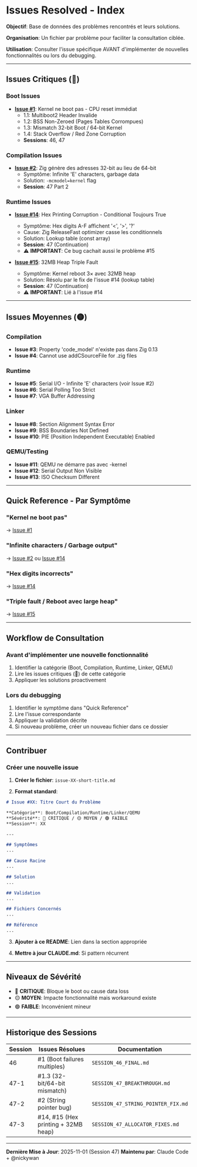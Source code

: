 # Issues Resolved - Index

**Objectif**: Base de données des problèmes rencontrés et leurs solutions.

**Organisation**: Un fichier par problème pour faciliter la consultation ciblée.

**Utilisation**: Consulter l'issue spécifique AVANT d'implémenter de nouvelles fonctionnalités ou lors du debugging.

---

## Issues Critiques (🔴)

### Boot Issues
- **[Issue #1](issue-01-boot-failures.md)**: Kernel ne boot pas - CPU reset immédiat
  - 1.1: Multiboot2 Header Invalide
  - 1.2: BSS Non-Zeroed (Pages Tables Corrompues)
  - 1.3: Mismatch 32-bit Boot / 64-bit Kernel
  - 1.4: Stack Overflow / Red Zone Corruption
  - **Sessions**: 46, 47

### Compilation Issues
- **[Issue #2](issue-02-32bit-addressing.md)**: Zig génère des adresses 32-bit au lieu de 64-bit
  - Symptôme: Infinite 'E' characters, garbage data
  - Solution: `-mcmodel=kernel` flag
  - **Session**: 47 Part 2

### Runtime Issues
- **[Issue #14](issue-14-hex-printing-corruption.md)**: Hex Printing Corruption - Conditional Toujours True
  - Symptôme: Hex digits A-F affichent '<', '>', '?'
  - Cause: Zig ReleaseFast optimizer casse les conditionnels
  - Solution: Lookup table (const array)
  - **Session**: 47 (Continuation)
  - ⚠️ **IMPORTANT**: Ce bug cachait aussi le problème #15

- **[Issue #15](issue-15-32mb-heap-triple-fault.md)**: 32MB Heap Triple Fault
  - Symptôme: Kernel reboot 3× avec 32MB heap
  - Solution: Résolu par le fix de l'issue #14 (lookup table)
  - **Session**: 47 (Continuation)
  - ⚠️ **IMPORTANT**: Lié à l'issue #14

---

## Issues Moyennes (🟡)

### Compilation
- **Issue #3**: Property 'code_model' n'existe pas dans Zig 0.13
- **Issue #4**: Cannot use addCSourceFile for .zig files

### Runtime
- **Issue #5**: Serial I/O - Infinite 'E' characters (voir Issue #2)
- **Issue #6**: Serial Polling Too Strict
- **Issue #7**: VGA Buffer Addressing

### Linker
- **Issue #8**: Section Alignment Syntax Error
- **Issue #9**: BSS Boundaries Not Defined
- **Issue #10**: PIE (Position Independent Executable) Enabled

### QEMU/Testing
- **Issue #11**: QEMU ne démarre pas avec -kernel
- **Issue #12**: Serial Output Non Visible
- **Issue #13**: ISO Checksum Different

---

## Quick Reference - Par Symptôme

### "Kernel ne boot pas"
→ [Issue #1](issue-01-boot-failures.md)

### "Infinite characters / Garbage output"
→ [Issue #2](issue-02-32bit-addressing.md) ou [Issue #14](issue-14-hex-printing-corruption.md)

### "Hex digits incorrects"
→ [Issue #14](issue-14-hex-printing-corruption.md)

### "Triple fault / Reboot avec large heap"
→ [Issue #15](issue-15-32mb-heap-triple-fault.md)

---

## Workflow de Consultation

### Avant d'implémenter une nouvelle fonctionnalité
1. Identifier la catégorie (Boot, Compilation, Runtime, Linker, QEMU)
2. Lire les issues critiques (🔴) de cette catégorie
3. Appliquer les solutions proactivement

### Lors du debugging
1. Identifier le symptôme dans "Quick Reference"
2. Lire l'issue correspondante
3. Appliquer la validation décrite
4. Si nouveau problème, créer un nouveau fichier dans ce dossier

---

## Contribuer

### Créer une nouvelle issue

1. **Créer le fichier**: `issue-XX-short-title.md`

2. **Format standard**:
```markdown
# Issue #XX: Titre Court du Problème

**Catégorie**: Boot/Compilation/Runtime/Linker/QEMU
**Sévérité**: 🔴 CRITIQUE / 🟡 MOYEN / 🟢 FAIBLE
**Session**: XX

---

## Symptômes
...

## Cause Racine
...

## Solution
...

## Validation
...

## Fichiers Concernés
...

## Référence
...
```

3. **Ajouter à ce README**: Lien dans la section appropriée

4. **Mettre à jour CLAUDE.md**: Si pattern récurrent

---

## Niveaux de Sévérité

- 🔴 **CRITIQUE**: Bloque le boot ou cause data loss
- 🟡 **MOYEN**: Impacte fonctionnalité mais workaround existe
- 🟢 **FAIBLE**: Inconvénient mineur

---

## Historique des Sessions

| Session | Issues Résolues | Documentation |
|---------|----------------|---------------|
| 46 | #1 (Boot failures multiples) | `SESSION_46_FINAL.md` |
| 47-1 | #1.3 (32-bit/64-bit mismatch) | `SESSION_47_BREAKTHROUGH.md` |
| 47-2 | #2 (String pointer bug) | `SESSION_47_STRING_POINTER_FIX.md` |
| 47-3 | #14, #15 (Hex printing + 32MB heap) | `SESSION_47_ALLOCATOR_FIXES.md` |

---

**Dernière Mise à Jour**: 2025-11-01 (Session 47)
**Maintenu par**: Claude Code + @nickywan
